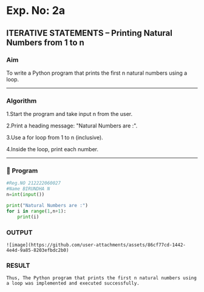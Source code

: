 # Exp. No: 2a  
## ITERATIVE STATEMENTS – Printing Natural Numbers from 1 to n

###  Aim
To write a Python program that prints the first n natural numbers using a loop.

---

###  Algorithm

1.Start the program and take input n from the user.

2.Print a heading message: "Natural Numbers are :".

3.Use a for loop from 1 to n (inclusive).

4.Inside the loop, print each number.

---

### 🧾 Program

```python
#Reg.NO 212222060027
#Name BIRUNDHA N
n=int(input())

print("Natural Numbers are :")
for i in range(1,n+1):
    print(i)

```
### OUTPUT
```
![image](https://github.com/user-attachments/assets/86cf77cd-1442-4e4d-9a85-8203efbdc2b0)

```
### RESULT
```
Thus, The Python program that prints the first n natural numbers using a loop was implemented and executed successfully.
```

